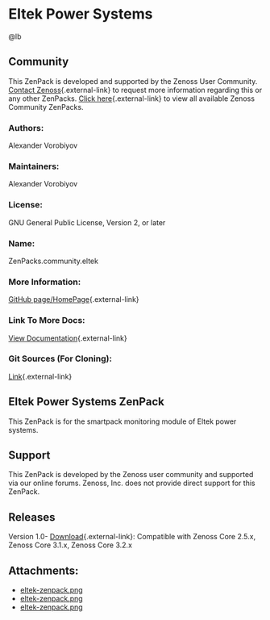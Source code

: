 # Eltek Power Systems

@lb[](img/zenpack-eltek-zenpack.png)

## Community

This ZenPack is developed and supported by the Zenoss User Community.
[Contact Zenoss](https://tryit.zenoss.com/zenpack-contact/){.external-link} to
request more information regarding this or any other ZenPacks. [Click here](https://zenoss.com/product/zenpacks?f%5B0%5D=im_field_zenpack_category:1021){.external-link} to
view all available Zenoss Community ZenPacks.

### Authors:

Alexander Vorobiyov

### Maintainers:

Alexander Vorobiyov

### License:

GNU General Public License, Version 2, or later

### Name:

ZenPacks.community.eltek

### More Information:

[GitHub page/HomePage](http://community.zenoss.org/docs/DOC-3426){.external-link}

### Link To More Docs:

[View Documentation](http://community.zenoss.org/docs/DOC-3426){.external-link}

### Git Sources (For Cloning):

[Link](https://github.com/zenoss/ZenPacks.community.eltek.git){.external-link}

## Eltek Power Systems ZenPack

This ZenPack is for the smartpack monitoring module of Eltek power
systems.

## Support

This ZenPack is developed by the Zenoss user community and supported via
our online forums. Zenoss, Inc. does not provide direct support for this
ZenPack.

## Releases

Version 1.0- [Download](https://storage.googleapis.com/zenpacks/ZenPacks.community.eltek/1.0/ZenPacks.community.eltek-1.0.egg){.external-link}:   Compatible with Zenoss Core 2.5.x, Zenoss Core 3.1.x, Zenoss Core
    3.2.x

## Attachments:

-   [eltek-zenpack.png](img/zenpack-eltek-zenpack.png)
-   [eltek-zenpack.png](img/zenpack-eltek-zenpack.png)
-   [eltek-zenpack.png](img/zenpack-eltek-zenpack.png)

